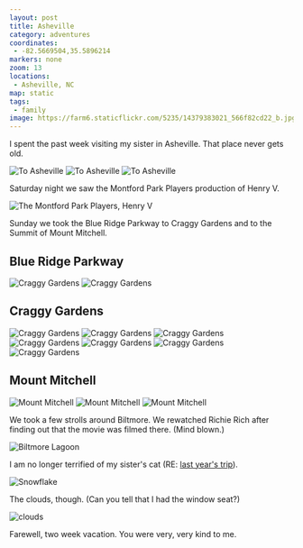 ```yaml
---
layout: post
title: Asheville
category: adventures
coordinates:
 - -82.5669504,35.5896214
markers: none
zoom: 13
locations:
 - Asheville, NC
map: static
tags:
 - family
image: https://farm6.staticflickr.com/5235/14379383021_566f82cd22_b.jpg
---
```


I spent the past week visiting my sister in Asheville. That place never gets old.

<div class="photos">

<img src="https://farm3.staticflickr.com/2932/14359506266_17b8e6c057_b.jpg" class="img-thirds" alt="To Asheville">

<img src="https://farm4.staticflickr.com/3842/14382595485_042f21127b_b.jpg" class="img-thirds" alt="To Asheville">

<img src="https://farm4.staticflickr.com/3873/14195968389_354d8496b8_b.jpg" class="img-thirds" alt="To Asheville">
</div>

Saturday night we saw the Montford Park Players production of Henry V.

<div class="photos">

<img src="https://farm4.staticflickr.com/3910/14402788473_1ee992a51b_b.jpg" alt="The Montford Park Players, Henry V">
</div>

Sunday we took the Blue Ridge Parkway to Craggy Gardens and to the Summit of Mount Mitchell.

## Blue Ridge Parkway

<div class="photos">

<img src="https://farm3.staticflickr.com/2922/14381664344_6d6a0120ec_b.jpg" class="img-half" alt="Craggy Gardens">

<img src="https://farm6.staticflickr.com/5570/14382642245_f878f4810c_b.jpg" class="img-half" alt="Craggy Gardens">
</div>

## Craggy Gardens

<div class="photos">

<img src="https://farm3.staticflickr.com/2909/14382645935_0e6a17b8ba_b.jpg" class="img-half" alt="Craggy Gardens">

<img src="https://farm3.staticflickr.com/2903/14359576816_55bdf877aa_b.jpg" class="img-half" alt="Craggy Gardens">

<img src="https://farm4.staticflickr.com/3871/14382667665_539a65d48e_b.jpg" alt="Craggy Gardens">

<img src="https://farm4.staticflickr.com/3844/14196101908_29aa8aa35b_b.jpg" class="img-wide" alt="Craggy Gardens">

<img src="https://farm6.staticflickr.com/5552/14382699575_2d07c91186_b.jpg" class="img-tall" alt="Craggy Gardens">

<img src="https://farm6.staticflickr.com/5279/14222719407_9db27f53e7_b.jpg" class="img-tall" alt="Craggy Gardens">

<img src="https://farm6.staticflickr.com/5235/14379383021_566f82cd22_b.jpg" class="img-wide" alt="Craggy Gardens">
</div>

## Mount Mitchell

<div class="photos">

<img src="https://farm3.staticflickr.com/2895/14245564347_0aae622b0b_b.jpg" alt="Mount Mitchell">


<img src="https://farm4.staticflickr.com/3854/14245412348_688649865b_b.jpg" class="img-half" alt="Mount Mitchell">

<img src="https://farm4.staticflickr.com/3865/14245409458_80639980e4_b.jpg" class="img-half" alt="Mount Mitchell">
</div>

We took a few strolls around Biltmore. We rewatched Richie Rich after finding out that the movie was filmed there. (Mind blown.)

<div class="photos">

<img src="https://farm6.staticflickr.com/5548/14423920595_23280bd847_b.jpg" alt="Biltmore Lagoon">
</div>

I am no longer terrified of my sister's cat (RE: [last year's trip](/adventures/2013/04/07/north-carolina/)).

<div class="photos">

<img src="https://farm4.staticflickr.com/3840/14400793776_67680268bf_b.jpg" alt="Snowflake">
</div>

The clouds, though. (Can you tell that I had the window seat?)

<div class="photos">

<img src="https://farm4.staticflickr.com/3857/14400794776_36de02c81c_b.jpg" alt="clouds">
</div>

Farewell, two week vacation. You were very, very kind to me.